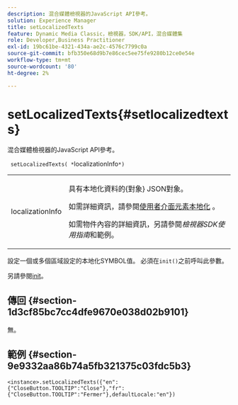 ```yaml
---
description: 混合媒體檢視器的JavaScript API參考。
solution: Experience Manager
title: setLocalizedTexts
feature: Dynamic Media Classic，檢視器，SDK/API，混合媒體集
role: Developer,Business Practitioner
exl-id: 19bc61be-4321-434a-ae2c-4576c7799c0a
source-git-commit: bfb350e68d9b7e86cec5ee75fe9280b12ce0e54e
workflow-type: tm+mt
source-wordcount: '80'
ht-degree: 2%

---
```


# setLocalizedTexts{#setlocalizedtexts}

混合媒體檢視器的JavaScript API參考。

` setLocalizedTexts( *`localizationInfo`*)`

<table id="table_896DFF34A68A403DB93A6D597461A573"> 
 <tbody> 
  <tr> 
   <td colname="col1"> <p> <span class="codeph"> <span class="varname"> localizationInfo</span> </span> </p> </td> 
   <td colname="col2"> <p> 具有本地化資料的{<span class="codeph">對象</span>} JSON對象。 </p> <p>如需詳細資訊，請參閱<a href="../../../c-html5-s7-aem-asset-viewers/c-html5-mixedmedia-viewer-about/c-html5-mixedmedia-viewer-localization.md#concept-16262b8096474d6c9c018c3e99110dd1" format="dita" scope="local">使用者介面元素本地化</a> 。 </p> <p>如需物件內容的詳細資訊，另請參閱<i>檢視器SDK使用指南</i>和範例。 </p> </td> 
  </tr> 
 </tbody> 
</table>

設定一個或多個區域設定的本地化SYMBOL值。 必須在`init()`之前呼叫此參數。

另請參閱[init](../../../c-html5-s7-aem-asset-viewers/c-html5-mixedmedia-viewer-about/c-html5-mixedmedia-viewer-javascriptapiref/r-html5-mixedmedia-javascriptapiref-init.md#reference-bb4428c155e541b79797f96e17c068ae)。

## 傳回 {#section-1d3cf85bc7cc4dfe9670e038d02b9101}

無。

## 範例 {#section-9e9332aa86b74a5fb321375c03fdc5b3}

```
<instance>.setLocalizedTexts({"en":{"CloseButton.TOOLTIP":"Close"},"fr":{"CloseButton.TOOLTIP":"Fermer"},defaultLocale:"en"})
```
